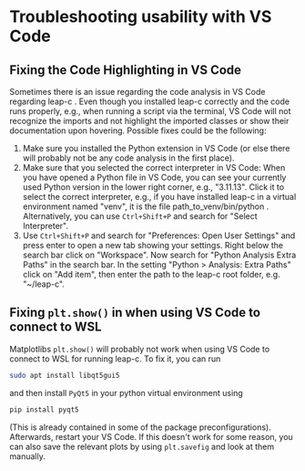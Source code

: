 # Troubleshooting usability with VS Code

## Fixing the Code Highlighting in VS Code

Sometimes there is an issue regarding the code analysis in VS Code regarding leap-c . 
Even though you installed leap-c correctly and the code runs properly, e.g., when running a script via the terminal,
VS Code will not recognize the imports and not highlight the imported classes or show their documentation upon hovering.
Possible fixes could be the following:
1. Make sure you installed the Python extension in VS Code (or else there will probably not be any code analysis in the first place).
2. Make sure that you selected the correct interpreter in VS Code: When you have opened a Python file in VS Code, 
you can see your currently used Python version in the lower right corner, e.g., "3.11.13". Click it to select
the correct interpreter, e.g., if you have installed leap-c in a virtual environment named "venv", it is the file
path_to_venv/bin/python . Alternatively, you can use `Ctrl+Shift+P` and search for "Select Interpreter".
3. Use `Ctrl+Shift+P` and search for "Preferences: Open User Settings" and press enter to open a new tab showing your settings.
Right below the search bar click on "Workspace". Now search for "Python Analysis Extra Paths" in the search bar.
In the setting "Python > Analysis: Extra Paths" click on "Add item", then enter the path to the leap-c root folder, e.g.
"~/leap-c".

## Fixing `plt.show()` in when using VS Code to connect to WSL
Matplotlibs `plt.show()` will probably not work when using VS Code to connect to WSL for running leap-c.
To fix it, you can run
```bash
sudo apt install libqt5gui5
```
and then install
`PyQt5` in your python virtual environment using
```bash
pip install pyqt5
```
(This is already contained in some of the package preconfigurations).
Afterwards, restart your VS Code.
If this doesn't work for some reason, you can also save the relevant plots by using `plt.savefig` 
and look at them manually.
